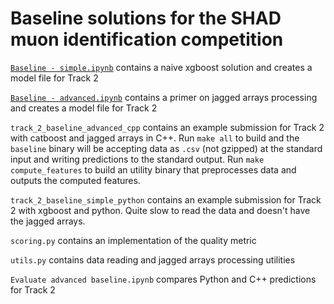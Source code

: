 # Baseline solutions for the SHAD muon identification competition

[`Baseline - simple.ipynb`](https://github.com/yandexdataschool/IDAO-2018-muon-id/blob/master/Baseline%20-%20simple.ipynb) contains a naive xgboost solution and creates a model file for Track 2

[`Baseline - advanced.ipynb`](https://github.com/yandexdataschool/IDAO-2018-muon-id/blob/master/Baseline%20-%20advanced.ipynb) contains a primer on jagged arrays processing and creates a model file for Track 2

`track_2_baseline_advanced_cpp` contains an example submission for
Track 2 with catboost and jagged arrays in C++. Run `make all` to
build and the `baseline` binary will be accepting data as `.csv` (not
gzipped) at the standard input and writing predictions to the standard
output. Run `make compute_features` to build an utility binary that
preprocesses data and outputs the computed features.

`track_2_baseline_simple_python` contains an example submission for
Track 2 with xgboost and python. Quite slow to read the data and
doesn't have the jagged arrays.

`scoring.py` contains an implementation of the quality metric

`utils.py` contains data reading and jagged arrays processing utilities

`Evaluate advanced baseline.ipynb` compares Python and C++ predictions for Track 2
